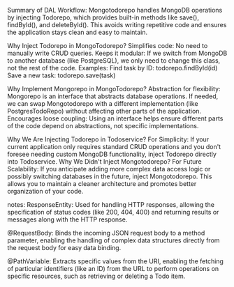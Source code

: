 Summary of DAL Workflow:
Mongotodorepo handles MongoDB operations by injecting Todorepo, which provides built-in methods like save(), findById(), and deleteById(). This avoids writing repetitive code and ensures the application stays clean and easy to maintain.

Why Inject Todorepo in MongoTodorepo?
Simplifies code: No need to manually write CRUD queries.
Keeps it modular: If we switch from MongoDB to another database (like PostgreSQL), we only need to change this class, not the rest of the code.
Examples:
Find task by ID: todorepo.findById(id)
Save a new task: todorepo.save(task)

Why Implement Mongorepo in MongoTodorepo?
Abstraction for flexibility: Mongorepo is an interface that abstracts database operations. If needed, we can swap Mongotodorepo with a different implementation (like PostgresTodoRepo) without affecting other parts of the application.
Encourages loose coupling: Using an interface helps ensure different parts of the code depend on abstractions, not specific implementations.

Why We Are Injecting Todorepo in Todoservice?
For Simplicity: If your current application only requires standard CRUD operations and you don't foresee needing custom MongoDB functionality, inject Todorepo directly into Todoservice.
Why We Didn't Inject Mongotodorepo?
For Future Scalability: If you anticipate adding more complex data access logic or possibly switching databases in the future, inject Mongotodorepo. This allows you to maintain a cleaner architecture and promotes better organization of your code.

notes:
ResponseEntity: Used for handling HTTP responses, allowing the specification of status codes (like 200, 404, 400) and returning results or messages along with the HTTP response.

@RequestBody: Binds the incoming JSON request body to a method parameter, enabling the handling of complex data structures directly from the request body for easy data binding.

@PathVariable: Extracts specific values from the URI, enabling the fetching of particular identifiers (like an ID) from the URL to perform operations on specific resources, such as retrieving or deleting a Todo item.




